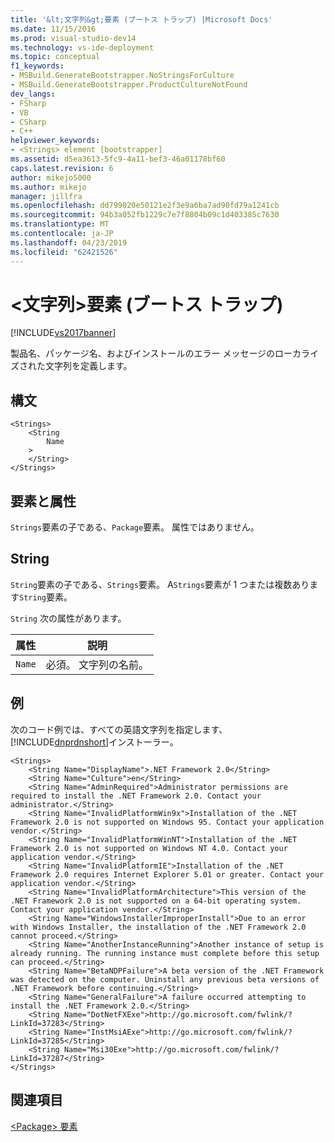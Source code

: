 ```yaml
---
title: '&lt;文字列&gt;要素 (ブートス トラップ) |Microsoft Docs'
ms.date: 11/15/2016
ms.prod: visual-studio-dev14
ms.technology: vs-ide-deployment
ms.topic: conceptual
f1_keywords:
- MSBuild.GenerateBootstrapper.NoStringsForCulture
- MSBuild.GenerateBootstrapper.ProductCultureNotFound
dev_langs:
- FSharp
- VB
- CSharp
- C++
helpviewer_keywords:
- <Strings> element [bootstrapper]
ms.assetid: d5ea3613-5fc9-4a11-bef3-46a01178bf60
caps.latest.revision: 6
author: mikejo5000
ms.author: mikejo
manager: jillfra
ms.openlocfilehash: dd799020e50121e2f3e9a6ba7ad90fd79a1241cb
ms.sourcegitcommit: 94b3a052fb1229c7e7f8804b09c1d403385c7630
ms.translationtype: MT
ms.contentlocale: ja-JP
ms.lasthandoff: 04/23/2019
ms.locfileid: "62421526"
---
```

# <a name="ltstringsgt-element-bootstrapper"></a>&lt;文字列&gt;要素 (ブートス トラップ)
[!INCLUDE[vs2017banner](../includes/vs2017banner.md)]

製品名、パッケージ名、およびインストールのエラー メッセージのローカライズされた文字列を定義します。  
  
## <a name="syntax"></a>構文  
  
```  
<Strings>  
    <String  
        Name  
    >  
    </String>  
</Strings>  
```  
  
## <a name="elements-and-attributes"></a>要素と属性  
 `Strings`要素の子である、`Package`要素。 属性ではありません。  
  
## <a name="string"></a>String  
 `String`要素の子である、`Strings`要素。 A`Strings`要素が 1 つまたは複数あります`String`要素。  
  
 `String` 次の属性があります。  
  
|属性|説明|  
|---------------|-----------------|  
|`Name`|必須。 文字列の名前。|  
  
## <a name="example"></a>例  
 次のコード例では、すべての英語文字列を指定します、[!INCLUDE[dnprdnshort](../includes/dnprdnshort-md.md)]インストーラー。  
  
```  
<Strings>  
    <String Name="DisplayName">.NET Framework 2.0</String>  
    <String Name="Culture">en</String>  
    <String Name="AdminRequired">Administrator permissions are required to install the .NET Framework 2.0. Contact your administrator.</String>  
    <String Name="InvalidPlatformWin9x">Installation of the .NET Framework 2.0 is not supported on Windows 95. Contact your application vendor.</String>  
    <String Name="InvalidPlatformWinNT">Installation of the .NET Framework 2.0 is not supported on Windows NT 4.0. Contact your application vendor.</String>  
    <String Name="InvalidPlatformIE">Installation of the .NET Framework 2.0 requires Internet Explorer 5.01 or greater. Contact your application vendor.</String>  
    <String Name="InvalidPlatformArchitecture">This version of the .NET Framework 2.0 is not supported on a 64-bit operating system. Contact your application vendor.</String>  
    <String Name="WindowsInstallerImproperInstall">Due to an error with Windows Installer, the installation of the .NET Framework 2.0 cannot proceed.</String>  
    <String Name="AnotherInstanceRunning">Another instance of setup is already running. The running instance must complete before this setup can proceed.</String>  
    <String Name="BetaNDPFailure">A beta version of the .NET Framework was detected on the computer. Uninstall any previous beta versions of .NET Framework before continuing.</String>  
    <String Name="GeneralFailure">A failure occurred attempting to install the .NET Framework 2.0.</String>  
    <String Name="DotNetFXExe">http://go.microsoft.com/fwlink/?LinkId=37283</String>  
    <String Name="InstMsiAExe">http://go.microsoft.com/fwlink/?LinkId=37285</String>  
    <String Name="Msi30Exe">http://go.microsoft.com/fwlink/?LinkId=37287</String>  
</Strings>  
```  
  
## <a name="see-also"></a>関連項目  
 [\<Package> 要素](../deployment/package-element-bootstrapper.md)
